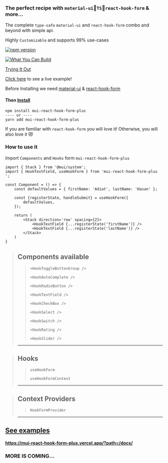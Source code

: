 ### The perfect recipe with `material-ui`💙`TS`💙`react-hook-form` & more... 

The complete `type-safe` `material-ui` and `react-hook-form` combo and beyond with simple api.

Highly `Customizable` and supports 99% use-cases

[![npm version](https://badge.fury.io/js/mui-react-hook-form-plus.svg)](https://badge.fury.io/js/mui-react-hook-form-plus)

[![What You Can Build](https://raw.githubusercontent.com/adiathasan/mui-react-hook-form-plus/master/banner.webp)](https://raw.githubusercontent.com/adiathasan/mui-react-hook-form-plus/master/banner.webp)

[Trying It Out](https://www.npmjs.com/package/mui-react-hook-form-plus)

[Click here](https://mui-react-hook-form-plus.vercel.app/?path=/docs/) to see a live example!

Before Installing we need [material-ui](https://mui.com/material-ui/getting-started/installation/) & [react-hook-form](https://react-hook-form.com/get-started)

#### Then [Install](https://www.npmjs.com/package/mui-react-hook-form-plus#install)

```source-shell
npm install mui-react-hook-form-plus
---- or ----
yarn add mui-react-hook-form-plus
```

If you are familiar with `react-hook-form` you will love it! Otherwise, you will also love it 😻

### How to use it

Import `Components` and `Hooks` form `mui-react-hook-form-plus`

```tsx
import { Stack } from '@mui/system';
import { HookTextField, useHookForm } from 'mui-react-hook-form-plus ';

const Component = () => {
    const defaultValues = { firstName: 'Adiat', lastName: 'Hasan' };

    const {registerState, handleSubmit} = useHookForm({
        defaultValues,
    });
    
    return (
        <Stack direction='row' spacing={2}>
            <HookTextField {...registerState('firstName')} />
            <HookTextField {...registerState('lastName')} />
        </Stack>
    )
}
```

>## Components available 
>
>> ```<HookToggleButtonGroup />```
>>
>> ```<HookAutoComplete />```
>>
>> ```<HookRadioButton />```
>>
>> ```<HookTextField />```
>>
>> ```<HookCheckBox />```
>>
>> ```<HookSelect />```
>>
>> ```<HookSwitch />```
>>
>> ```<HookRating />```
>>
>> ```<HookSlider />```
>------


>## Hooks 
>
>> ```useHookForm```
>>
>> ```useHookFormContext```
>------
>

>## Context Providers
>
>> ```HookFormProvider```
>------
>


## [See examples](https://mui-react-hook-form-plus.vercel.app/?path=/docs/)

#### https://mui-react-hook-form-plus.vercel.app/?path=/docs/

### MORE IS COMING...

